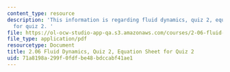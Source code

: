 ```yaml
---
content_type: resource
description: 'This information is regarding fluid dynamics, quiz 2, equation sheet
  for quiz 2. '
file: https://ol-ocw-studio-app-qa.s3.amazonaws.com/courses/2-06-fluid-dynamics-spring-2013/71a8198a299f0fdfbe48bdccabf41ae1_MIT2_06S13_equsheet_quiz2.pdf
file_type: application/pdf
resourcetype: Document
title: 2.06 Fluid Dynamics, Quiz 2, Equation Sheet for Quiz 2
uid: 71a8198a-299f-0fdf-be48-bdccabf41ae1
---
```

